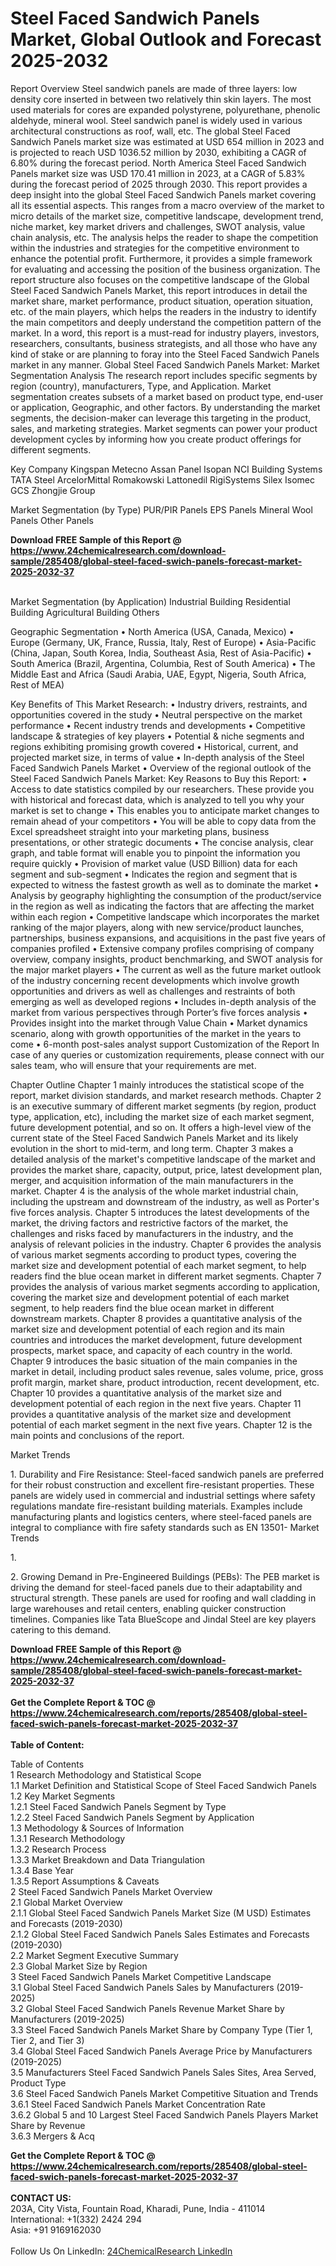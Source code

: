 <h1>Steel Faced Sandwich Panels Market, Global Outlook and Forecast 2025-2032</h1><p>Report Overview
Steel sandwich panels are made of three layers: low density core inserted in between two relatively thin skin layers. The most used materials for cores are expanded polystyrene, polyurethane, phenolic aldehyde, mineral wool. Steel sandwich panel is widely used in various architectural constructions as roof, wall, etc. The global Steel Faced Sandwich Panels market size was estimated at USD 654 million in 2023 and is projected to reach USD 1036.52 million by 2030, exhibiting a CAGR of 6.80% during the forecast period. North America Steel Faced Sandwich Panels market size was USD 170.41 million in 2023, at a CAGR of 5.83% during the forecast period of 2025 through 2030. This report provides a deep insight into the global Steel Faced Sandwich Panels market covering all its essential aspects. This ranges from a macro overview of the market to micro details of the market size, competitive landscape, development trend, niche market, key market drivers and challenges, SWOT analysis, value chain analysis, etc. The analysis helps the reader to shape the competition within the industries and strategies for the competitive environment to enhance the potential profit. Furthermore, it provides a simple framework for evaluating and accessing the position of the business organization. The report structure also focuses on the competitive landscape of the Global Steel Faced Sandwich Panels Market, this report introduces in detail the market share, market performance, product situation, operation situation, etc. of the main players, which helps the readers in the industry to identify the main competitors and deeply understand the competition pattern of the market. In a word, this report is a must-read for industry players, investors, researchers, consultants, business strategists, and all those who have any kind of stake or are planning to foray into the Steel Faced Sandwich Panels market in any manner. Global Steel Faced Sandwich Panels Market: Market Segmentation Analysis The research report includes specific segments by region (country), manufacturers, Type, and Application. Market segmentation creates subsets of a market based on product type, end-user or application, Geographic, and other factors. By understanding the market segments, the decision-maker can leverage this targeting in the product, sales, and marketing strategies. Market segments can power your product development cycles by informing how you create product offerings for different segments.</p><p>
Key Company
Kingspan Metecno Assan Panel Isopan NCI Building Systems TATA Steel ArcelorMittal Romakowski Lattonedil RigiSystems Silex Isomec GCS Zhongjie Group</p><p>
Market Segmentation (by Type)
PUR/PIR Panels EPS Panels Mineral Wool Panels Other Panels</p><div><b>Download FREE Sample of this Report @ 
            <a href="https://www.24chemicalresearch.com/download-sample/285408/global-steel-faced-swich-panels-forecast-market-2025-2032-37">
            https://www.24chemicalresearch.com/download-sample/285408/global-steel-faced-swich-panels-forecast-market-2025-2032-37</a></b></div><br><p>
Market Segmentation (by Application)
Industrial Building Residential Building Agricultural Building Others</p><p>
Geographic Segmentation
• North America (USA, Canada, Mexico) • Europe (Germany, UK, France, Russia, Italy, Rest of Europe) • Asia-Pacific (China, Japan, South Korea, India, Southeast Asia, Rest of Asia-Pacific) • South America (Brazil, Argentina, Columbia, Rest of South America) • The Middle East and Africa (Saudi Arabia, UAE, Egypt, Nigeria, South Africa, Rest of MEA)</p><p>
Key Benefits of This Market Research:
• Industry drivers, restraints, and opportunities covered in the study • Neutral perspective on the market performance • Recent industry trends and developments • Competitive landscape &amp; strategies of key players • Potential &amp; niche segments and regions exhibiting promising growth covered • Historical, current, and projected market size, in terms of value • In-depth analysis of the Steel Faced Sandwich Panels Market • Overview of the regional outlook of the Steel Faced Sandwich Panels Market: Key Reasons to Buy this Report: • Access to date statistics compiled by our researchers. These provide you with historical and forecast data, which is analyzed to tell you why your market is set to change • This enables you to anticipate market changes to remain ahead of your competitors • You will be able to copy data from the Excel spreadsheet straight into your marketing plans, business presentations, or other strategic documents • The concise analysis, clear graph, and table format will enable you to pinpoint the information you require quickly • Provision of market value (USD Billion) data for each segment and sub-segment • Indicates the region and segment that is expected to witness the fastest growth as well as to dominate the market • Analysis by geography highlighting the consumption of the product/service in the region as well as indicating the factors that are affecting the market within each region • Competitive landscape which incorporates the market ranking of the major players, along with new service/product launches, partnerships, business expansions, and acquisitions in the past five years of companies profiled • Extensive company profiles comprising of company overview, company insights, product benchmarking, and SWOT analysis for the major market players • The current as well as the future market outlook of the industry concerning recent developments which involve growth opportunities and drivers as well as challenges and restraints of both emerging as well as developed regions • Includes in-depth analysis of the market from various perspectives through Porter’s five forces analysis • Provides insight into the market through Value Chain • Market dynamics scenario, along with growth opportunities of the market in the years to come • 6-month post-sales analyst support Customization of the Report In case of any queries or customization requirements, please connect with our sales team, who will ensure that your requirements are met.</p><p>
Chapter Outline
Chapter 1 mainly introduces the statistical scope of the report, market division standards, and market research methods. Chapter 2 is an executive summary of different market segments (by region, product type, application, etc), including the market size of each market segment, future development potential, and so on. It offers a high-level view of the current state of the Steel Faced Sandwich Panels Market and its likely evolution in the short to mid-term, and long term. Chapter 3 makes a detailed analysis of the market's competitive landscape of the market and provides the market share, capacity, output, price, latest development plan, merger, and acquisition information of the main manufacturers in the market. Chapter 4 is the analysis of the whole market industrial chain, including the upstream and downstream of the industry, as well as Porter's five forces analysis. Chapter 5 introduces the latest developments of the market, the driving factors and restrictive factors of the market, the challenges and risks faced by manufacturers in the industry, and the analysis of relevant policies in the industry. Chapter 6 provides the analysis of various market segments according to product types, covering the market size and development potential of each market segment, to help readers find the blue ocean market in different market segments. Chapter 7 provides the analysis of various market segments according to application, covering the market size and development potential of each market segment, to help readers find the blue ocean market in different downstream markets. Chapter 8 provides a quantitative analysis of the market size and development potential of each region and its main countries and introduces the market development, future development prospects, market space, and capacity of each country in the world. Chapter 9 introduces the basic situation of the main companies in the market in detail, including product sales revenue, sales volume, price, gross profit margin, market share, product introduction, recent development, etc. Chapter 10 provides a quantitative analysis of the market size and development potential of each region in the next five years. Chapter 11 provides a quantitative analysis of the market size and development potential of each market segment in the next five years. Chapter 12 is the main points and conclusions of the report.</p><p>
Market Trends</p><p>
1. Durability and Fire Resistance: Steel-faced sandwich panels are preferred for their robust construction and excellent fire-resistant properties. These panels are widely used in commercial and industrial settings where safety regulations mandate fire-resistant building materials. Examples include manufacturing plants and logistics centers, where steel-faced panels are integral to compliance with fire safety standards such as EN 13501-
Market Trends</p><p>
1.</p><p>
2. Growing Demand in Pre-Engineered Buildings (PEBs): The PEB market is driving the demand for steel-faced panels due to their adaptability and structural strength. These panels are used for roofing and wall cladding in large warehouses and retail centers, enabling quicker construction timelines. Companies like Tata BlueScope and Jindal Steel are key players catering to this demand.</p><div><b>Download FREE Sample of this Report @ 
            <a href="https://www.24chemicalresearch.com/download-sample/285408/global-steel-faced-swich-panels-forecast-market-2025-2032-37">
            https://www.24chemicalresearch.com/download-sample/285408/global-steel-faced-swich-panels-forecast-market-2025-2032-37</a></b></div><br><div><b>Get the Complete Report & TOC @ 
            <a href="https://www.24chemicalresearch.com/reports/285408/global-steel-faced-swich-panels-forecast-market-2025-2032-37">
            https://www.24chemicalresearch.com/reports/285408/global-steel-faced-swich-panels-forecast-market-2025-2032-37</a></b></div><br>
            <b>Table of Content:</b><p>Table of Contents<br />
1 Research Methodology and Statistical Scope<br />
1.1 Market Definition and Statistical Scope of Steel Faced Sandwich Panels<br />
1.2 Key Market Segments<br />
1.2.1 Steel Faced Sandwich Panels Segment by Type<br />
1.2.2 Steel Faced Sandwich Panels Segment by Application<br />
1.3 Methodology & Sources of Information<br />
1.3.1 Research Methodology<br />
1.3.2 Research Process<br />
1.3.3 Market Breakdown and Data Triangulation<br />
1.3.4 Base Year<br />
1.3.5 Report Assumptions & Caveats<br />
2 Steel Faced Sandwich Panels Market Overview<br />
2.1 Global Market Overview<br />
2.1.1 Global Steel Faced Sandwich Panels Market Size (M USD) Estimates and Forecasts (2019-2030)<br />
2.1.2 Global Steel Faced Sandwich Panels Sales Estimates and Forecasts (2019-2030)<br />
2.2 Market Segment Executive Summary<br />
2.3 Global Market Size by Region<br />
3 Steel Faced Sandwich Panels Market Competitive Landscape<br />
3.1 Global Steel Faced Sandwich Panels Sales by Manufacturers (2019-2025)<br />
3.2 Global Steel Faced Sandwich Panels Revenue Market Share by Manufacturers (2019-2025)<br />
3.3 Steel Faced Sandwich Panels Market Share by Company Type (Tier 1, Tier 2, and Tier 3)<br />
3.4 Global Steel Faced Sandwich Panels Average Price by Manufacturers (2019-2025)<br />
3.5 Manufacturers Steel Faced Sandwich Panels Sales Sites, Area Served, Product Type<br />
3.6 Steel Faced Sandwich Panels Market Competitive Situation and Trends<br />
3.6.1 Steel Faced Sandwich Panels Market Concentration Rate<br />
3.6.2 Global 5 and 10 Largest Steel Faced Sandwich Panels Players Market Share by Revenue<br />
3.6.3 Mergers & Acq</p><div><b>Get the Complete Report & TOC @ 
            <a href="https://www.24chemicalresearch.com/reports/285408/global-steel-faced-swich-panels-forecast-market-2025-2032-37">
            https://www.24chemicalresearch.com/reports/285408/global-steel-faced-swich-panels-forecast-market-2025-2032-37</a></b></div><br><b>CONTACT US:</b><br>
            203A, City Vista, Fountain Road, Kharadi, Pune, India - 411014<br>
            International: +1(332) 2424 294<br>
            Asia: +91 9169162030 <br><br>
            Follow Us On LinkedIn: <a href="https://www.linkedin.com/company/24chemicalresearch/">24ChemicalResearch LinkedIn</a>